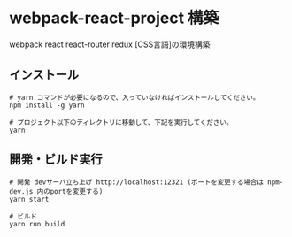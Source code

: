 # webpack-react-project 構築
webpack react react-router redux [CSS言語]の環境構築


## インストール

```CLI
# yarn コマンドが必要になるので、入っていなければインストールしてください。
npm install -g yarn
```

```CLI
# プロジェクト以下のディレクトリに移動して、下記を実行してください。
yarn
```


## 開発・ビルド実行

```CLI
# 開発 devサーバ立ち上げ http://localhost:12321 (ポートを変更する場合は npm-dev.js 内のportを変更する)
yarn start

# ビルド
yarn run build
```


